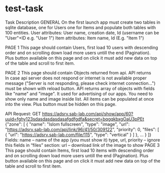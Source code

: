# test-task
Task Description
GENERAL
On the first launch app must create two tables in sqlite database, one for Users one for Items and
populate both tables with 100 entities. 
User attributes: User name, creation date, Id (username can be "User"+ID e.g. "User 1")
Item attributes: Item name, Id (E.g. "Item 1")

PAGE 1
This page should contain Users, first load 10 users with descending order and on scrolling down load more users untill the end (Pagination). Plus button available on this page and on click it must add new data on top of the table and scroll to first item.

PAGE 2
This page should contain Objects returned from api.
API returns  
In case api server does not respond or internet is not available proper message ("Server is not responding, please check internet connection...") must be shown with reload button.  API returns array of objects with fields like "name" and "image". It used for advertising of our apps. You need to show only name and image inside list. All items can be populated at once into the view. Plus button must be hidden on this page.

API Request:
GET https://adsrv.sab-lab.com/api/show/app/60?uuid=fghy123sdasdasdasdasafgdfgdfa&secret=bqgqkbxgOaU3pPEt
{"zone": [
    {
      "name": "Islom fullscreen",
      "type": "image",
      "url": "https://adsrv.sab-lab.com/api/link/96/41/50/309122",
      "priority": 0,
      "files": [
        {
          "url": "https://adsrv.sab-lab.com/file/115",
          "type": "vertical"
        }
      ]
    },
...
}
]}
Fields:
name – name of the app (you must show it)
type, url, priority – ignore this fields
in “files” section: url – download link of the image to show
PAGE 3
This page should contain Items, first load 10 items with descending order and on scrolling down load more users untill the end (Pagination). Plus button available on this page and on click it must add new data on top of the table and scroll to first item.


